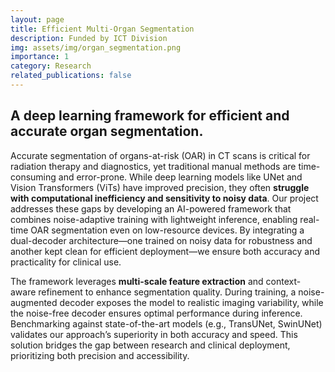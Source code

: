 ```yaml
---
layout: page
title: Efficient Multi-Organ Segmentation
description: Funded by ICT Division
img: assets/img/organ_segmentation.png
importance: 1
category: Research
related_publications: false
---
```

## A deep learning framework for efficient and accurate organ segmentation.

Accurate segmentation of organs-at-risk (OAR) in CT scans is critical for radiation therapy and diagnostics, yet traditional manual methods are time-consuming and error-prone. While deep learning models like UNet and Vision Transformers (ViTs) have improved precision, they often **struggle with computational inefficiency and sensitivity to noisy data**. Our project addresses these gaps by developing an AI-powered framework that combines noise-adaptive training with lightweight inference, enabling real-time OAR segmentation even on low-resource devices. By integrating a dual-decoder architecture—one trained on noisy data for robustness and another kept clean for efficient deployment—we ensure both accuracy and practicality for clinical use.

The framework leverages **multi-scale feature extraction** and context-aware refinement to enhance segmentation quality. During training, a noise-augmented decoder exposes the model to realistic imaging variability, while the noise-free decoder ensures optimal performance during inference. Benchmarking against state-of-the-art models (e.g., TransUNet, SwinUNet) validates our approach’s superiority in both accuracy and speed. This solution bridges the gap between research and clinical deployment, prioritizing both precision and accessibility.
